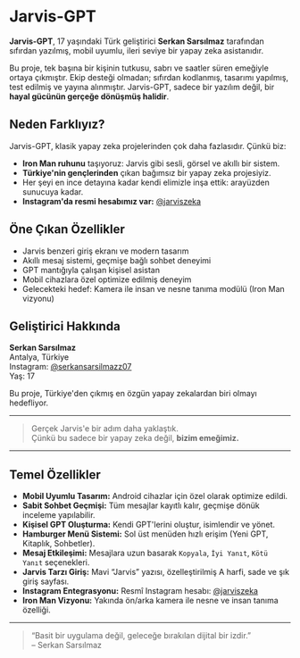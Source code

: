 # Jarvis-GPT

**Jarvis-GPT**, 17 yaşındaki Türk geliştirici **Serkan Sarsılmaz** tarafından sıfırdan yazılmış, mobil uyumlu, ileri seviye bir yapay zeka asistanıdır.

Bu proje, tek başına bir kişinin tutkusu, sabrı ve saatler süren emeğiyle ortaya çıkmıştır. Ekip desteği olmadan; sıfırdan kodlanmış, tasarımı yapılmış, test edilmiş ve yayına alınmıştır. Jarvis-GPT, sadece bir yazılım değil, bir **hayal gücünün gerçeğe dönüşmüş halidir**.

## Neden Farklıyız?

Jarvis-GPT, klasik yapay zeka projelerinden çok daha fazlasıdır. Çünkü biz:

- **Iron Man ruhunu** taşıyoruz: Jarvis gibi sesli, görsel ve akıllı bir sistem.
- **Türkiye'nin gençlerinden** çıkan bağımsız bir yapay zeka projesiyiz.
- Her şeyi en ince detayına kadar kendi elimizle inşa ettik: arayüzden sunucuya kadar.
- **Instagram'da resmi hesabımız var:** [@jarviszeka](https://instagram.com/jarviszeka)

## Öne Çıkan Özellikler

- Jarvis benzeri giriş ekranı ve modern tasarım
- Akıllı mesaj sistemi, geçmişe bağlı sohbet deneyimi
- GPT mantığıyla çalışan kişisel asistan
- Mobil cihazlara özel optimize edilmiş deneyim
- Gelecekteki hedef: Kamera ile insan ve nesne tanıma modülü (Iron Man vizyonu)

## Geliştirici Hakkında

**Serkan Sarsılmaz**  
Antalya, Türkiye  
Instagram: [@serkansarsilmazz07](https://instagram.com/serkansarsilmazz07)  
Yaş: 17  

Bu proje, Türkiye'den çıkmış en özgün yapay zekalardan biri olmayı hedefliyor.

---

> Gerçek Jarvis'e bir adım daha yaklaştık.  
> Çünkü bu sadece bir yapay zeka değil, **bizim emeğimiz.**

---

## Temel Özellikler

- **Mobil Uyumlu Tasarım:** Android cihazlar için özel olarak optimize edildi.
- **Sabit Sohbet Geçmişi:** Tüm mesajlar kayıtlı kalır, geçmişe dönük inceleme yapılabilir.
- **Kişisel GPT Oluşturma:** Kendi GPT'lerini oluştur, isimlendir ve yönet.
- **Hamburger Menü Sistemi:** Sol üst menüden hızlı erişim (Yeni GPT, Kitaplık, Sohbetler).
- **Mesaj Etkileşimi:** Mesajlara uzun basarak `Kopyala`, `İyi Yanıt`, `Kötü Yanıt` seçenekleri.
- **Jarvis Tarzı Giriş:** Mavi “Jarvis” yazısı, özelleştirilmiş A harfi, sade ve şık giriş sayfası.
- **Instagram Entegrasyonu:** Resmî Instagram hesabı: [@jarviszeka](https://instagram.com/jarviszeka)
- **Iron Man Vizyonu:** Yakında ön/arka kamera ile nesne ve insan tanıma özelliği.

---

> “Basit bir uygulama değil, geleceğe bırakılan dijital bir izdir.”  
> – Serkan Sarsılmaz
